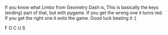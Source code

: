 If you know what Limbo from Geometry Dash is, This is basically the keys (ending) part of that, but with pygame.
If you get the wrong one it turns red.
If you get the right one it exits the game.
Good luck beating it :)


F O C U S
